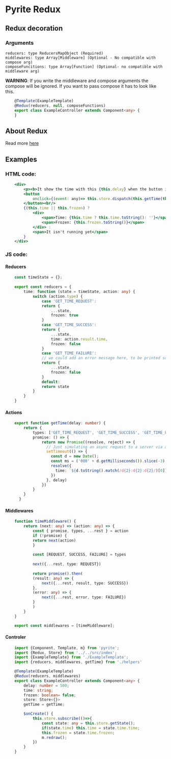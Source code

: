 # Pyrite Redux
## Redux decoration

### Arguments

    reducers: type ReducersMapObject (Required)
    middlewares: type Array[Middleware] (Optional - No compatible with compose arg)
    composeFuncitions: type Array[Function] (Optional- no compatible with middleware arg)

**WARNING**: If you write the middleware and compose arguments the compose will be ignored. If you want to pass compose it has to look like this.

```typescript
    @Template(ExampleTemplate)
    @Redux(reducers, null, composeFunctions)
    export class ExampleController extends Component<any> {
    }
```

## About Redux

Read more [here](https://redux.js.org/docs/introduction/)

## Examples

### HTML code:

```jsx
    <div>
        <p><b>It show the time with this {this.delay} when the button is clicked</b></p>
        <button 
            onclick={(event: any)=> this.store.dispatch(this.getTime(this.delay) as any)}> Click
        </button><br/>
        {(this.time || this.frozen) ? 
            <div> 
                <span>Time: {this.time ? this.time.toString(): ''}</span><br/>
                <span>Frozen: {this.frozen.toString()}</span>
            </div> :
            <span>It isn't running yet</span>
        }
    </div>
```

### JS code:

#### Reducers

```typescript
    const timeState = {};
    
    export const reducers = {
        time: function (state = timeState, action: any) {
            switch (action.type) {
                case 'GET_TIME_REQUEST':
                return {
                    ...state,
                    frozen: true
                }
                case 'GET_TIME_SUCCESS':
                return {
                    ...state,
                    time: action.result.time,
                    frozen: false
                }
                case 'GET_TIME_FAILURE':
                // we could add an error message here, to be printed somewhere in our application
                return {
                    ...state,
                    frozen: false
                }
                default:
                return state
            }
        }
    }
```

#### Actions

```typescript
    export function getTime(delay: number) {
        return {
            types: ['GET_TIME_REQUEST', 'GET_TIME_SUCCESS', 'GET_TIME_FAILURE'],
            promise: () => {
                return new Promise((resolve, reject) => {
                  // Just simulating an async request to a server via a setTimeout
                  setTimeout(() => {
                    const d = new Date();
                    const ms = ('000' + d.getMilliseconds()).slice(-3)
                    resolve({
                      time: `${d.toString().match(/d{2}:d{2}:d{2}/)[0]}.${ms}`
                    })
                  }, delay)
                })
            }
        }
      } 
```

#### Middlewares

```typescript
    function timeMiddleware() {
        return (next: any) => (action: any) => {
            const { promise, types, ...rest } = action
            if (!promise) {
            return next(action)
            }
        
            const [REQUEST, SUCCESS, FAILURE] = types
        
            next({...rest, type: REQUEST})
        
            return promise().then(
            (result: any) => {
                next({...rest, result, type: SUCCESS})
            },
            (error: any) => {
                next({...rest, error, type: FAILURE})
            }
            )
        }
    }

    export const middlewares = [timeMiddleware];
```

#### Controler

```typescript
    import {Component, Template, m} from 'pyrite';
    import {Redux, Store} from '../../src/index';
    import {ExampleTemplate} from './ExampleTemplate';
    import {reducers, middlewares, getTime} from './helpers'

    @Template(ExampleTemplate)
    @Redux(reducers, middlewares)
    export class ExampleController extends Component<any> {
        delay: number = 500;
        time: string;
        frozen: boolean= false;
        store: Store<{}>
        getTime = getTime;

        $onCreate() {
            this.store.subscribe(()=>{
                const state: any = this.store.getState();
                if(state.time) this.time = state.time.time;
                this.frozen = state.time.frozen;
                m.redraw();
            })
        }
    }
```
